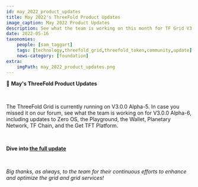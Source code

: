 ```yaml
---
id: may_2022_product_updates
title: May 2022's ThreeFold Product Updates
image_caption: May 2022 Product Updates
description: See what the team is working on this month for TF Grid V3.0.0 Alpha-6!
date: 2022-05-16
taxonomies:
    people: [sam_taggart]
    tags: [technology,threefold_grid,threefold_token,community,update]
    news-category: [foundation]
extra:
    imgPath: may_2022_product_updates.png
---
```


📣 **May's ThreeFold Product Updates**

<br/>

The ThreeFold Grid is currently running on V3.0.0 Alpha-5. In case you missed it on our forum, see what the team is working on for V3.0.0 Alpha-6, including updates to Zero OS, the Playground, the Wallet, Planetary Network, TF Chain, and the Get TFT Platform.

<br/>

**Dive into [the full update](https://forum.threefold.io/t/threefold-product-updates-tfgrid-v3-a-6-plan-may-2022/2808?u=hannahcordes)**

<br/>

*Big thanks, as always, to the team for their continuous efforts to enhance and optimize the grid and grid services!*